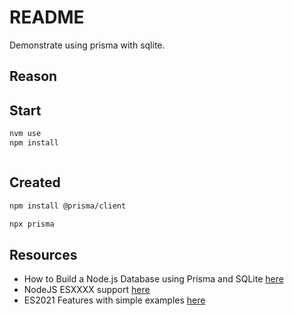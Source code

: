 # README

Demonstrate using prisma with sqlite.  

## Reason

## Start

```sh
nvm use
npm install



```

## Created

```sh
npm install @prisma/client

npx prisma
```

## Resources

* How to Build a Node.js Database using Prisma and SQLite [here](https://www.freecodecamp.org/news/build-nodejs-database-using-prisma-orm/)  
* NodeJS ESXXXX support [here](https://node.green/)  
* ES2021 Features with simple examples [here](https://dev.to/carlillo/es2021-features-with-simple-examples-27d3)  
